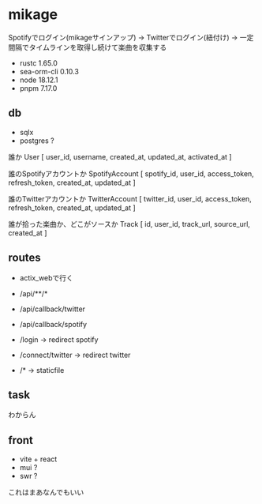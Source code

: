 # mikage

Spotifyでログイン(mikageサインアップ) -> Twitterでログイン(紐付け) -> 一定間隔でタイムラインを取得し続けて楽曲を収集する

- rustc 1.65.0
- sea-orm-cli 0.10.3
- node 18.12.1
- pnpm 7.17.0

## db

- sqlx
- postgres ?

誰か
User [ user_id, username, created_at, updated_at, activated_at ]

誰のSpotifyアカウントか
SpotifyAccount [ spotify_id, user_id, access_token, refresh_token, created_at, updated_at ]

誰のTwitterアカウントか
TwitterAccount [ twitter_id, user_id, access_token, refresh_token, created_at, updated_at ]

誰が拾った楽曲か、どこがソースか
Track [ id, user_id, track_url, source_url, created_at ]

## routes

- actix_webで行く

- /api/**/*
- /api/callback/twitter
- /api/callback/spotify
- /login -> redirect spotify
- /connect/twitter -> redirect twitter
- /* -> staticfile

## task

わからん

## front

- vite + react
- mui ?
- swr ?

これはまあなんでもいい
